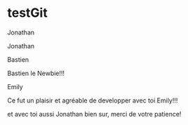 # testGit
<p>Jonathan</p>

<p>Jonathan</p>
<p>Bastien</p>
<p>Bastien le Newbie!!!</p>
<p>Emily</p>

<p>Ce fut un plaisir et agréable de developper avec toi Emily!!!</p>

<p>et avec toi aussi Jonathan bien sur, merci de votre patience!</p>






